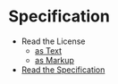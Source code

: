 # Specification

- Read the License
  - [as Text](./LICENSE.txt)
  - [as Markup](./docs/0-2024-0/LICENSE.md)
- [Read the Specification](./docs/0-2024-0/index.md)

